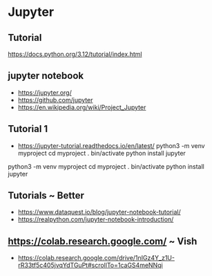 # Jupyter


## Tutorial

https://docs.python.org/3.12/tutorial/index.html

## jupyter notebook

* https://jupyter.org/
* https://github.com/jupyter
* https://en.wikipedia.org/wiki/Project_Jupyter

## Tutorial 1

* https://jupyter-tutorial.readthedocs.io/en/latest/
python3 -m venv myproject
cd myproject
. bin/activate
python install jupyter

python3 -m venv myproject
cd myproject
. bin/activate
python install jupyter

## Tutorials ~ Better

* https://www.dataquest.io/blog/jupyter-notebook-tutorial/
* https://realpython.com/jupyter-notebook-introduction/

## https://colab.research.google.com/ ~ Vish

* https://colab.research.google.com/drive/1nIGz4Y_z1U-rR33tf5c405jvqYdTGuPt#scrollTo=1caGS4meNNqi
